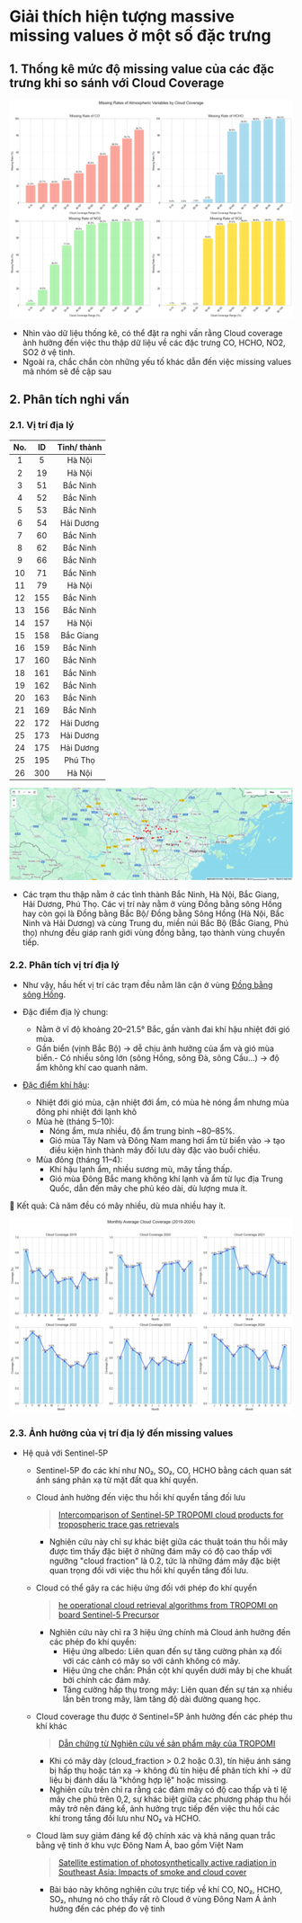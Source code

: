 # Giải thích hiện tượng massive missing values ở một số đặc trưng

## 1. Thống kê mức độ missing value của các đặc trưng khi so sánh với Cloud Coverage

![Missing rats of Almospheric variables by Cloud coverage](missing_value_corr_with_cloud_cov.png)

- Nhìn vào dữ liệu thống kê, có thể đặt ra nghi vấn rằng Cloud coverage ảnh hưởng đến việc thu thập dữ liệu về các đặc trưng CO, HCHO, NO2, SO2 ở vệ tinh.
- Ngoài ra, chắc chắn còn những yếu tố khác dẫn đến việc missing values mà nhóm sẽ đề cập sau

## 2. Phân tích nghi vấn

### 2.1. Vị trí địa lý
| No. | ID | Tỉnh/ thành |
|:--:|:--:|:-----------:|
| 1 | 5 | Hà Nội |
| 2 | 19 | Hà Nội |
| 3 | 51 | Bắc Ninh |
| 4 | 52 | Bắc Ninh |
| 5 | 53 | Bắc Ninh |
| 6 | 54 | Hải Dương |
| 7 | 60 | Bắc Ninh |
| 8 | 62 | Bắc Ninh |
| 9 | 66 | Bắc Ninh |
| 10 | 71 | Bắc Ninh |
| 11 | 79 | Hà Nội |
| 12 | 155 | Bắc Ninh |
| 13 | 156 | Bắc Ninh |
| 14 | 157 | Hà Nội |
| 15 | 158 | Bắc Giang |
| 16 | 159 | Bắc Ninh |
| 17 | 160 | Bắc Ninh |
| 18 | 161 | Bắc Ninh |
| 19 | 162 | Bắc Ninh |
| 20 | 163 | Bắc Ninh |
| 21 | 169 | Bắc Nình |
| 22 | 172 | Hải Dương |
| 25 | 173 | Hải Dương |
| 24 | 175 | Hải Dương |
| 25 | 195 | Phú Thọ |
| 26 | 300 | Hà Nội |

![Stations coordinates on map](stations_map.png)

- Các trạm thu thập nằm ở các tình thành Bắc Ninh, Hà Nội, Bắc Giang, Hải Dương, Phú Thọ. Các vị trí này nằm ở vùng Đồng bằng sông Hồng hay còn gọi là Đồng bằng Bắc Bộ/ Đồng bằng Sông Hồng (Hà Nội, Bắc Ninh và Hải Dương) và cùng Trung du, miền núi Bắc Bộ (Bắc Giang, Phú thọ) nhưng đều giáp ranh giới vùng đồng bằng, tạo thành vùng chuyển tiếp.

### 2.2. Phân tích vị trí địa lý
- Như vậy, hầu hết vị trí các trạm đều nằm lân cận ở vùng [Đồng bằng sông Hồng](https://vi.wikipedia.org/wiki/%C4%90%E1%BB%93ng_b%E1%BA%B1ng_s%C3%B4ng_H%E1%BB%93ng). 
- Đặc điểm địa lý chung:
    - Nằm ở vĩ độ khoảng 20–21.5° Bắc, gần vành đai khí hậu nhiệt đới gió mùa.
    - Gần biển (vịnh Bắc Bộ) → dễ chịu ảnh hưởng của ẩm và gió mùa biển.- Có nhiều sông lớn (sông Hồng, sông Đà, sông Cầu…) → độ ẩm không khí cao quanh năm.


- [Đặc điểm khí hậu](https://vi.wikipedia.org/wiki/Kh%C3%AD_h%E1%BA%ADu_nhi%E1%BB%87t_%C4%91%E1%BB%9Bi_gi%C3%B3_m%C3%B9a): 
    - Nhiệt đới gió mùa, cận nhiệt đới ẩm, có mùa hè nóng ẩm nhưng mùa đông phi nhiệt đới lạnh khô
    -  Mùa hè (tháng 5–10):
        - Nóng ẩm, mưa nhiều, độ ẩm trung bình ~80–85%.
        - Gió mùa Tây Nam và Đông Nam mang hơi ẩm từ biển vào → tạo điều kiện hình thành mây đối lưu dày đặc vào buổi chiều.
    - Mùa đông (tháng 11–4):
        - Khí hậu lạnh ẩm, nhiều sương mù, mây tầng thấp.
        - Gió mùa Đông Bắc mang không khí lạnh và ẩm từ lục địa Trung Quốc, dẫn đến mây che phủ kéo dài, dù lượng mưa ít.

📌 Kết quả: Cả năm đều có mây nhiều, dù mưa nhiều hay ít.

![Monthly Average Cloud Coverage](cloud_aver_month.png)


### 2.3. Ảnh hưởng của vị trí địa lý đến missing values

- Hệ quả với Sentinel-5P
    - Sentinel-5P đo các khí như NO₂, SO₂, CO, HCHO bằng cách quan sát ánh sáng phản xạ từ mặt đất qua khí quyển.
    - Cloud ảnh hưởng đến việc thu hồi khí quyển tầng đối lưu
        > [Intercomparison of Sentinel-5P TROPOMI cloud products for tropospheric trace gas retrievals](https://www.knmi.nl/research/publications/intercomparison-of-sentinel-5p-tropomi-cloud-products-for-tropospheric-trace-gas-retrievals)
        - Nghiên cứu này chỉ sự khác biệt giữa các thuật toán thu hồi mây được tìm thấy đặc biệt ở những đám mây có độ cao thấp với ngưỡng "cloud fraction" là 0.2, tức là những đám mây đặc biệt quan trọng đối với việc thu hồi khí quyển tầng đối lưu.
    - Cloud có thể gây ra các hiệu ứng đối với phép đo khí quyển
        > [he operational cloud retrieval algorithms from TROPOMI on board Sentinel-5 Precursor](https://amt.copernicus.org/articles/11/409/2018/)
        - Nghiên cứu này chỉ ra 3 hiệu ứng chính mà Cloud ảnh hưởng đến các phép đo khí quyển:
            - Hiệu ứng albedo: Liên quan đến sự tăng cường phản xạ đối với các cảnh có mây so với cảnh không có mây.​
            - Hiệu ứng che chắn: Phần cột khí quyển dưới mây bị che khuất bởi chính các đám mây.​
            - Tăng cường hấp thụ trong mây: Liên quan đến sự tán xạ nhiều lần bên trong mây, làm tăng độ dài đường quang học. 

    - Cloud coverage thu được ở Sentinel=5P ảnh hưởng đến các phép thu khí khác
        > [Dẫn chứng từ Nghiên cứu về sản phẩm mây của TROPOMI](https://sentinel.esa.int/documents/247904/3541451/Sentinel-5P-Cloud-Level-2-Product-Readme-File)
        - Khi có mây dày (cloud_fraction > 0.2 hoặc 0.3), tín hiệu ánh sáng bị hấp thụ hoặc tán xạ → không đủ tín hiệu để phân tích khí → dữ liệu bị đánh dấu là "không hợp lệ" hoặc missing.
        - Nghiên cứu trên chỉ ra rằng các đám mây có độ cao thấp và tỉ lệ mây che phủ trên 0,2, sự khác biệt giữa các phương pháp thu hồi mây trở nên đáng kể, ảnh hưởng trực tiếp đến việc thu hồi các khí trong tầng đối lưu như NO₂ và HCHO. 

    - Cloud làm suy giảm đáng kể độ chính xác và khả năng quan trắc bằng vệ tinh ở khu vực Đông Nam Á, bao gồm Việt Nam
        > [Satellite estimation of photosynthetically active radiation in Southeast Asia: Impacts of smoke and cloud cover](https://agupubs.onlinelibrary.wiley.com/doi/full/10.1029/2003JD003807)
        - Bài báo này không nghiên cứu trực tiếp về khí CO, NO₂, HCHO, SO₂, nhưng nó cho thấy rất rõ Cloud ở vùng Đông Nam Á ảnh hướng đến các phép đo vệ tinh